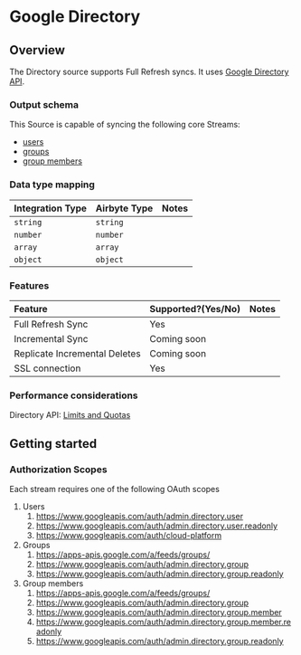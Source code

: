 # Google Directory

## Overview

The Directory source supports Full Refresh syncs. It uses [Google Directory API](https://developers.google.com/admin-sdk/directory/v1/get-start/getting-started).

### Output schema

This Source is capable of syncing the following core Streams:

* [users](https://developers.google.com/admin-sdk/directory/v1/guides/manage-users#get_all_users)
* [groups](https://developers.google.com/admin-sdk/directory/v1/guides/manage-groups#get_all_domain_groups)
* [group members](https://developers.google.com/admin-sdk/directory/v1/guides/manage-group-members#get_all_members)

### Data type mapping

| Integration Type | Airbyte Type | Notes |
| :--- | :--- | :--- |
| `string` | `string` |  |
| `number` | `number` |  |
| `array` | `array` |  |
| `object` | `object` |  |

### Features

| Feature | Supported?\(Yes/No\) | Notes |
| :--- | :--- | :--- |
| Full Refresh Sync | Yes |  |
| Incremental Sync | Coming soon |  |
| Replicate Incremental Deletes | Coming soon |  |
| SSL connection | Yes |  |

### Performance considerations

Directory API: [Limits and Quotas](https://developers.google.com/admin-sdk/directory/v1/limits)

## Getting started

### Authorization Scopes

Each stream requires one of the following OAuth scopes

1. Users
   1. https://www.googleapis.com/auth/admin.directory.user
   2. https://www.googleapis.com/auth/admin.directory.user.readonly
   3. https://www.googleapis.com/auth/cloud-platform
2. Groups
   1. https://apps-apis.google.com/a/feeds/groups/
   2. https://www.googleapis.com/auth/admin.directory.group
   3. https://www.googleapis.com/auth/admin.directory.group.readonly
3. Group members
   1. https://apps-apis.google.com/a/feeds/groups/
   2. https://www.googleapis.com/auth/admin.directory.group
   3. https://www.googleapis.com/auth/admin.directory.group.member
   4. https://www.googleapis.com/auth/admin.directory.group.member.readonly
   5. https://www.googleapis.com/auth/admin.directory.group.readonly

